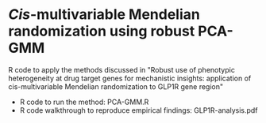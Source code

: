 # *Cis*-multivariable Mendelian randomization using robust PCA-GMM

R code to apply the methods discussed in "Robust use of phenotypic heterogeneity at drug target genes for mechanistic insights: application of cis-multivariable Mendelian randomization to GLP1R gene region"

* R code to run the method: PCA-GMM.R
* R code walkthrough to reproduce empirical findings: GLP1R-analysis.pdf
